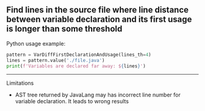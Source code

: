 Find lines in the source file where line distance between variable declaration
and its first usage is longer than some threshold
---



Python usage example:

```python
pattern = VarDiffFirstDeclarationAndUsage(lines_th=4)
lines = pattern.value('./file.java')
print(f'Variables are declared far away: ${lines}')
```

---
Limitations

 - AST tree returned by JavaLang may has incorrect line number for variable declaration. It leads to wrong results